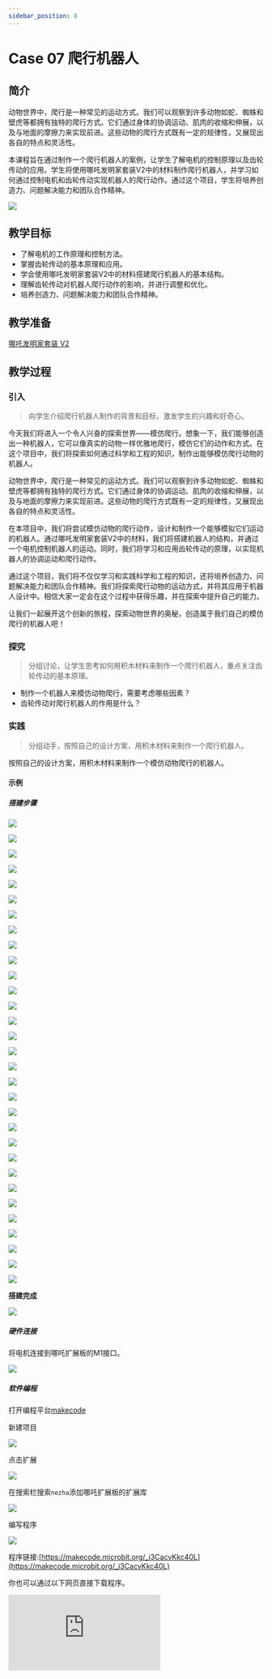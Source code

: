 ```yaml
---
sidebar_position: 8
---
```


# Case 07 爬行机器人

## 简介

动物世界中，爬行是一种常见的运动方式。我们可以观察到许多动物如蛇、蜘蛛和壁虎等都拥有独特的爬行方式。它们通过身体的协调运动、肌肉的收缩和伸展，以及与地面的摩擦力来实现前进。这些动物的爬行方式既有一定的规律性，又展现出各自的特点和灵活性。

本课程旨在通过制作一个爬行机器人的案例，让学生了解电机的控制原理以及齿轮传动的应用。学生将使用哪吒发明家套装V2中的材料制作爬行机器人，并学习如何通过控制电机和齿轮传动实现机器人的爬行动作。通过这个项目，学生将培养创造力、问题解决能力和团队合作精神。




![](./images/nezha-inventors-kit-v2-case-07-01.png)

## 教学目标

- 了解电机的工作原理和控制方法。
- 掌握齿轮传动的基本原理和应用。
- 学会使用哪吒发明家套装V2中的材料搭建爬行机器人的基本结构。
- 理解齿轮传动对机器人爬行动作的影响，并进行调整和优化。
- 培养创造力、问题解决能力和团队合作精神。

## 教学准备

[哪吒发明家套装 V2](https://www.elecfreaks.com/nezha-inventor-s-kit-v2-for-micro-bit.html)




## 教学过程

### 引入

>向学生介绍爬行机器人制作的背景和目标，激发学生的兴趣和好奇心。

今天我们将进入一个令人兴奋的探索世界——模仿爬行。想象一下，我们能够创造出一种机器人，它可以像真实的动物一样优雅地爬行，模仿它们的动作和方式。在这个项目中，我们将探索如何通过科学和工程的知识，制作出能够模仿爬行动物的机器人。

动物世界中，爬行是一种常见的运动方式。我们可以观察到许多动物如蛇、蜘蛛和壁虎等都拥有独特的爬行方式。它们通过身体的协调运动、肌肉的收缩和伸展，以及与地面的摩擦力来实现前进。这些动物的爬行方式既有一定的规律性，又展现出各自的特点和灵活性。

在本项目中，我们将尝试模仿动物的爬行动作，设计和制作一个能够模拟它们运动的机器人。通过哪吒发明家套装V2中的材料，我们将搭建机器人的结构，并通过一个电机控制机器人的运动。同时，我们将学习和应用齿轮传动的原理，以实现机器人的协调运动和爬行动作。

通过这个项目，我们将不仅仅学习和实践科学和工程的知识，还将培养创造力、问题解决能力和团队合作精神。我们将探索爬行动物的运动方式，并将其应用于机器人设计中。相信大家一定会在这个过程中获得乐趣，并在探索中提升自己的能力。

让我们一起展开这个创新的旅程，探索动物世界的奥秘，创造属于我们自己的模仿爬行的机器人吧！

### 探究

>分组讨论，让学生思考如何用积木材料来制作一个爬行机器人，重点关注齿轮传动的基本原理。

- 制作一个机器人来模仿动物爬行，需要考虑哪些因素？
- 齿轮传动对爬行机器人的作用是什么？

### 实践

>分组动手，按照自己的设计方案，用积木材料来制作一个爬行机器人。

按照自己的设计方案，用积木材料来制作一个模仿动物爬行的机器人。

#### 示例

##### 搭建步骤

![](./images/nezha-inventors-kit-v2-step-07-01.png)

![](./images/nezha-inventors-kit-v2-step-07-02.png)

![](./images/nezha-inventors-kit-v2-step-07-03.png)

![](./images/nezha-inventors-kit-v2-step-07-04.png)

![](./images/nezha-inventors-kit-v2-step-07-05.png)

![](./images/nezha-inventors-kit-v2-step-07-06.png)

![](./images/nezha-inventors-kit-v2-step-07-07.png)

![](./images/nezha-inventors-kit-v2-step-07-08.png)

![](./images/nezha-inventors-kit-v2-step-07-09.png)

![](./images/nezha-inventors-kit-v2-step-07-10.png)

![](./images/nezha-inventors-kit-v2-step-07-11.png)

![](./images/nezha-inventors-kit-v2-step-07-12.png)

![](./images/nezha-inventors-kit-v2-step-07-13.png)

![](./images/nezha-inventors-kit-v2-step-07-14.png)

![](./images/nezha-inventors-kit-v2-step-07-15.png)

![](./images/nezha-inventors-kit-v2-step-07-16.png)

![](./images/nezha-inventors-kit-v2-step-07-17.png)

![](./images/nezha-inventors-kit-v2-step-07-18.png)

![](./images/nezha-inventors-kit-v2-step-07-19.png)

![](./images/nezha-inventors-kit-v2-step-07-20.png)

![](./images/nezha-inventors-kit-v2-step-07-21.png)

![](./images/nezha-inventors-kit-v2-step-07-22.png)

![](./images/nezha-inventors-kit-v2-step-07-23.png)

![](./images/nezha-inventors-kit-v2-step-07-24.png)

![](./images/nezha-inventors-kit-v2-step-07-25.png)

![](./images/nezha-inventors-kit-v2-step-07-26.png)

![](./images/nezha-inventors-kit-v2-step-07-27.png)

![](./images/nezha-inventors-kit-v2-step-07-28.png)

![](./images/nezha-inventors-kit-v2-step-07-29.png)

![](./images/nezha-inventors-kit-v2-step-07-30.png)

![](./images/nezha-inventors-kit-v2-step-07-31.png)

**搭建完成**

![](./images/nezha-inventors-kit-v2-case-07-01.png)


##### 硬件连接

将电机连接到哪吒扩展板的M1接口。

![](./images/nezha-inventors-kit-v2-case-07-02.png)

##### 软件编程

打开编程平台[makecode](https://makecode.microbit.org/#)

新建项目

![](./images/nezha-inventors-kit-v2-case-19-03.png)

点击扩展

![](./images/nezha-inventors-kit-v2-case-19-04.png)



在搜索栏搜索`nezha`添加哪吒扩展板的扩展库

![](./images/nezha-inventors-kit-v2-case-19-06.png)

编写程序

![](./images/nezha-inventors-kit-v2-case-07-07.png)


程序链接:[https://makecode.microbit.org/_i3CacvKkc40L](https://makecode.microbit.org/_i3CacvKkc40L)

你也可以通过以下网页直接下载程序。

<div
    style={{
        position: 'relative',
        paddingBottom: '60%',
        overflow: 'hidden',
    }}
>
    <iframe
        src="https://makecode.microbit.org/_i3CacvKkc40L"
        frameborder="0"
        sandbox="allow-popups allow-forms allow-scripts allow-same-origin"
        style={{
            position: 'absolute',
            width: '100%',
            height: '100%',
        }}
    />
</div>



### 展示

>分组展示，让每组的机器人一起开始爬行，比较各组的成果和效果。

#### 示例案例效果

按下micro:bit上的A键，机器人向前爬行，按下micro:bit上的B键，机器人停止爬行。

![](./images/nezha-inventors-kit-v2-case-07.gif)

### 反思

>分组分享，让每组的学生分享自己的制作过程和心得，总结自己遇到的问题和解决办法，评价自己的优点和不足。
